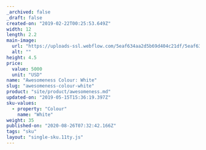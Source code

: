```yaml
---
_archived: false
_draft: false
created-on: "2019-02-22T00:25:53.649Z"
width: 12
length: 2.2
main-image:
  url: "https://uploads-ssl.webflow.com/5eaf634aa2d5b69d404c21df/5eaf634aa2d5b69b234c2257_store-item-2.jpg"
  alt: ""
height: 4.5
price:
  value: 5000
  unit: "USD"
name: "Awesomeness Colour: White"
slug: "awesomeness-colour-white"
product: "site/product/awesomeness.md"
updated-on: "2019-05-15T15:36:19.397Z"
sku-values:
  - property: "Colour"
    name: "White"
weight: 35
published-on: "2020-08-26T07:32:42.166Z"
tags: "sku"
layout: "single-sku.11ty.js"
---
```



